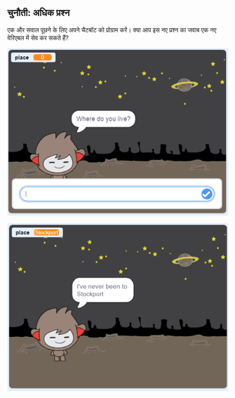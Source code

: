 ## चुनौती: अधिक प्रश्न

एक और सवाल पूछने के लिए अपने चैटबॉट को प्रोग्राम करें। क्या आप इस नए प्रश्न का जवाब एक नए वेरिएबल में सेव कर सकते हैं?

![अधिक प्रश्न](images/chatbot-question1.png)

![अधिक प्रश्न](images/chatbot-question2.png)